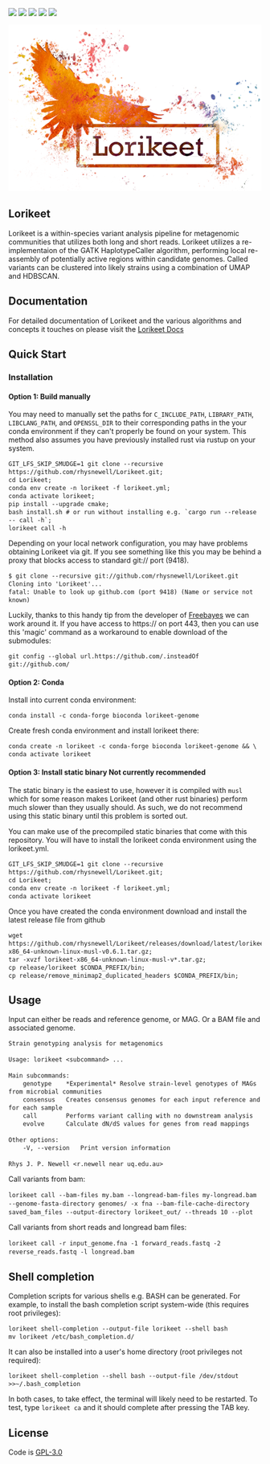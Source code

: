 ![](https://travis-ci.com/rhysnewell/Lorikeet.svg?branch=master)
![](https://anaconda.org/bioconda/lorikeet-genome/badges/license.svg)
![](https://anaconda.org/bioconda/lorikeet-genome/badges/version.svg)
![](https://anaconda.org/bioconda/lorikeet-genome/badges/latest_release_relative_date.svg)
![](https://anaconda.org/bioconda/lorikeet-genome/badges/platforms.svg)


![](docs/_include/images/lorikeet_logo.png)

## Lorikeet

Lorikeet is a within-species variant analysis pipeline for metagenomic communities that utilizes both long and short reads.
Lorikeet utilizes a re-implementaion of the GATK HaplotypeCaller algorithm, performing local re-assembly of potentially active
regions within candidate genomes. Called variants can be clustered into likely strains using a combination of UMAP and HDBSCAN.

## Documentation

For detailed documentation of Lorikeet and the various algorithms and concepts it touches on please visit the 
[Lorikeet Docs](https://rhysnewell.github.io/Lorikeet)


## Quick Start

### Installation

#### Option 1: Build manually
You may need to manually set the paths for `C_INCLUDE_PATH`, `LIBRARY_PATH`, `LIBCLANG_PATH`, and `OPENSSL_DIR` to their corresponding
paths in the your conda environment if they can't properly be found on your system. This method also assumes you have 
previously installed rust via rustup on your system.
```
GIT_LFS_SKIP_SMUDGE=1 git clone --recursive https://github.com/rhysnewell/Lorikeet.git;
cd Lorikeet;
conda env create -n lorikeet -f lorikeet.yml; 
conda activate lorikeet;
pip install --upgrade cmake;
bash install.sh # or run without installing e.g. `cargo run --release -- call -h`;
lorikeet call -h
```

Depending on your local network configuration, you may have problems obtaining Lorikeet via git.
If you see something like this you may be behind a proxy that blocks access to standard git:// port (9418).

```
$ git clone --recursive git://github.com/rhysnewell/Lorikeet.git
Cloning into 'Lorikeet'...
fatal: Unable to look up github.com (port 9418) (Name or service not known)
```

Luckily, thanks to this handy tip from the developer of [Freebayes](https://github.com/ekg/freebayes) we can work around it.
If you have access to https:// on port 443, then you can use this 'magic' command as a workaround to enable download of the submodules:

```
git config --global url.https://github.com/.insteadOf git://github.com/
```

#### Option 2: Conda 

Install into current conda environment:
```
conda install -c conda-forge bioconda lorikeet-genome
```

Create fresh conda environment and install lorikeet there:
```
conda create -n lorikeet -c conda-forge bioconda lorikeet-genome && \
conda activate lorikeet
```

#### Option 3: Install static binary **Not currently recommended**
The static binary is the easiest to use, however it is compiled with `musl` which for some reason makes Lorikeet (and other
rust binaries) perform much slower than they usually should. As such, we do not recommend using this static binary until
this problem is sorted out.

You can make use of the precompiled static binaries that come with this repository. You will have to install the lorikeet
conda environment using the lorikeet.yml.
```
GIT_LFS_SKIP_SMUDGE=1 git clone --recursive https://github.com/rhysnewell/Lorikeet.git;
cd Lorikeet;
conda env create -n lorikeet -f lorikeet.yml;
conda activate lorikeet
```

Once you have created the conda environment download and install the latest release file from github
```
wget https://github.com/rhysnewell/Lorikeet/releases/download/latest/lorikeet-x86_64-unknown-linux-musl-v0.6.1.tar.gz;
tar -xvzf lorikeet-x86_64-unknown-linux-musl-v*.tar.gz;
cp release/lorikeet $CONDA_PREFIX/bin;
cp release/remove_minimap2_duplicated_headers $CONDA_PREFIX/bin;
```

## Usage

Input can either be reads and reference genome, or MAG. Or a BAM file and associated genome.

```
Strain genotyping analysis for metagenomics

Usage: lorikeet <subcommand> ...

Main subcommands:
    genotype    *Experimental* Resolve strain-level genotypes of MAGs from microbial communities
    consensus   Creates consensus genomes for each input reference and for each sample
    call        Performs variant calling with no downstream analysis
    evolve      Calculate dN/dS values for genes from read mappings

Other options:
    -V, --version   Print version information

Rhys J. P. Newell <r.newell near uq.edu.au>
```

Call variants from bam:

`lorikeet call --bam-files my.bam --longread-bam-files my-longread.bam --genome-fasta-directory genomes/ -x fna
     --bam-file-cache-directory saved_bam_files --output-directory lorikeet_out/ --threads 10 --plot`

Call variants from short reads and longread bam files:

`lorikeet call -r input_genome.fna -1 forward_reads.fastq -2 reverse_reads.fastq -l longread.bam`


## Shell completion

Completion scripts for various shells e.g. BASH can be generated. For example, to install the bash completion script system-wide (this requires root privileges):

```
lorikeet shell-completion --output-file lorikeet --shell bash
mv lorikeet /etc/bash_completion.d/
```

It can also be installed into a user's home directory (root privileges not required):

```
lorikeet shell-completion --shell bash --output-file /dev/stdout >>~/.bash_completion
```

In both cases, to take effect, the terminal will likely need to be restarted. To test, type `lorikeet ca` and it should complete after pressing the TAB key.

## License

Code is [GPL-3.0](LICENSE)
